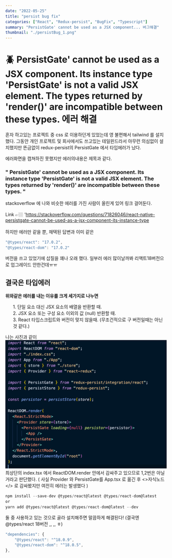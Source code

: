 ```yaml
---
date: "2022-05-25"
title: "persist bug fix"
categories: ["React", "Redux-persist", "BugFix", "Typescript"]
summary: "PersistGate' cannot be used as a JSX component... 버그해결"
thumbnail: "./persistBug_1.png"
---
```


<h1>🪲 PersistGate' cannot be used as a JSX component. Its instance type 'PersistGate' is not a valid JSX element. The types returned by 'render()' are incompatible between these types. 에러 해결</h1>

혼자 하고있는 프로젝트 중 css 로 이용하던게 있었는데 영 불편해서 tailwind 를 설치했다.
그동안 개인 프로젝트 및 회사에서도 쓰고있는 테일윈드라서 아무런 의심없이 설치했지만
뜬금없이 redux-persist의 PersistGate 에서 타입에러가 났다.

에러화면을 캡쳐하진 못했지만 에러의내용은 제목과 같다.

<h3>" PersistGate' cannot be used as a JSX component. Its instance type 'PersistGate' is not a valid JSX element. The types returned by 'render()' are incompatible between these types. " </h3>

stackoverflow 에 나와 비슷한 에러를 가진 사람이 올린게 있어 링크 걸어둔다.
<br/>
<br/>
Link 👉🏼 'https://stackoverflow.com/questions/71826046/react-native-persistgate-cannot-be-used-as-a-jsx-component-its-instance-type
<br/>
<br/>
하지만 에러만 같을 뿐, 채택된 답변과 이미 같은

```js
"@types/react": "17.0.2",
"@types/react-dom": "17.0.2"
```

버전을 쓰고 있었기에 삽질을 꽤나 오래 했다.
일부러 에러 많이날까봐 리액트18버전으로 업그레이드 안한건데ㅠㅠ

<h2>결국은 타입에러</h2>

<b>위와같은 에러를 내는 이유를 크게 세가지로 나누면</b>

<ul>
1. 단일 요소 대신 JSX 요소의 배열을 반환할 때.<br/>
2. JSX 요소 또는 구성 요소 이외의 값 (null) 반환할 때.<br/>
3. React 타입스크립트와 버전이 맞지 않을때. (무조건적으로 구 버전일때는 아닌것 같다.)<br/>
</ul>

나는 사진과 같이
<img src = "./persistBug_1.png" alt="type-bug" />
최상단의 index.tsx 에서 ReactDOM.render 안에서 감싸주고 있으므로 1,2번은 아닐거라고 판단했다.
( 사실 Provider 와 PersistGate를 App.tsx 로 옮긴 후 <>자식노드</> 로 감싸봤지만 여전히 에러는 발생했다 )

```js
npm install --save-dev @types/react@latest @types/react-dom@latest
or
yarn add @types/react@latest @types/react-dom@latest --dev
```

둘 중 사용하고 있는 것으로 골라 설치해주면 말끔하게 해결된다!
(결국엔 @types/react 18버전 ,, ,, ㅎ)

```js
"dependencies": {
    "@types/react": "^18.0.9",
    "@types/react-dom": "^18.0.5",
},
```
